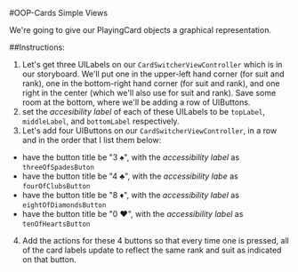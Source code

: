 #OOP-Cards Simple Views

We're going to give our PlayingCard objects a graphical representation. 

##Instructions:
1. Let's get three UILabels on our `CardSwitcherViewController` which is in our storyboard. We'll put one in the upper-left hand corner (for suit and rank), one in the bottom-right hand corner (for suit and rank), and one right in the center (which we'll also use for suit and rank). Save some room at the bottom, where we'll be adding a row of UIButtons.
2. set the *accesibility label* of each of these UILabels to be `topLabel`, `middleLabel`, and `bottomLabel` respectively.                
3. Let's add four UIButtons on our `CardSwitcherViewController`, in a row and in the order that I list them below:
  - have the button title be "3 ♠️", with the *accessibility label* as `threeOfSpadesButon`
  - have the button title be "4 ♣️", with the *accessibility labe* as `fourOfClubsButton`
  - have the button title be "8 ♦️", with the *accessibility label* as `eightOfDiamondsButton`
  - have the button title be "0 ♥️", with the *accessibility label* as `tenOfHeartsButton`
4. Add the actions for these 4 buttons so that every time one is pressed, all of the card labels update to reflect the same rank and suit as indicated on that button.
